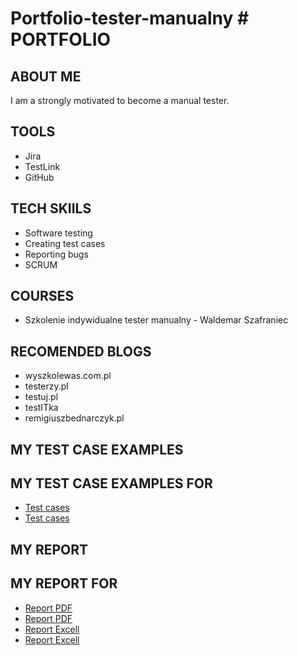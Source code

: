 # Portfolio-tester-manualny # PORTFOLIO
## ABOUT ME
I am a strongly motivated to become a manual tester.
## TOOLS
* Jira
* TestLink
* GitHub
## TECH SKIILS
* Software testing
* Creating test cases
* Reporting bugs
* SCRUM
## COURSES
* Szkolenie indywidualne tester manualny - Waldemar Szafraniec
## RECOMENDED BLOGS
* wyszkolewas.com.pl
* testerzy.pl
* testuj.pl
* testITka
* remigiuszbednarczyk.pl
## MY TEST CASE EXAMPLES
## MY TEST CASE EXAMPLES FOR 
* [Test cases](https://docs.google.com/document/d/1gRgOZPrx_CeHsdoe4BtOyHa9i-pk2Pmn/edit?usp=sharing&ouid=114808604212510673926&rtpof=true&sd=true)
* [Test cases](https://docs.google.com/document/d/1yhwlQ1fnqPKjs0lsjqet8WqxKc88SnOX/edit?usp=sharing&ouid=114808604212510673926&rtpof=true&sd=true)
## MY REPORT
## MY REPORT FOR 
* [Report PDF](https://drive.google.com/file/d/19TClGUIsl6CoN5F4GbvtYgWZ9jnUq8lT/view?usp=sharing)
* [Report PDF](https://drive.google.com/file/d/1MV7RPOCOdHykG1wUdUNAYCrX2BlMcDya/view?usp=sharing)
* [Report Excell](https://docs.google.com/spreadsheets/d/1PSNUBvRhRXUveWS2zi6LtNyWiHlczaFH/edit?usp=sharing&ouid=114808604212510673926&rtpof=true&sd=true)
* [Report Excell](https://docs.google.com/spreadsheets/d/1Y_Q2c4niTH6YMYr6EpREcfKA8nPOJFUC/edit?usp=sharing&ouid=114808604212510673926&rtpof=true&sd=true)
